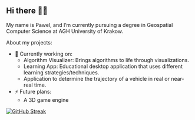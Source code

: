 ## Hi there 👋👋

My name is Pawel, and I’m currently pursuing a degree in Geospatial Computer Science at AGH University of Krakow.

About my projects:

- 🔭 Currently working on:
  - Algorithm Visualizer: Brings algorithms to life through visualizations.
  - Learning App: Educational desktop application that uses different learning strategies/techniques.
  - Application to determine the trajectory of a vehicle in real or near-real time.
- ⚡ Future plans:
  - A 3D game engine

[![GitHub Streak](https://streak-stats.demolab.com?user=Misieeeek&theme=highcontrast&date_format=j%2Fn%5B%2FY%5D)](https://git.io/streak-stats)
